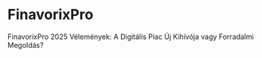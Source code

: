 # FinavorixPro
FinavorixPro 2025 Vélemények: A Digitális Piac Új Kihívója vagy Forradalmi Megoldás?
